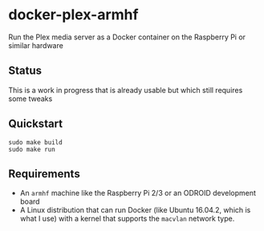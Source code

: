 # docker-plex-armhf

Run the Plex media server as a Docker container on the Raspberry Pi or similar hardware

## Status

This is a work in progress that is already usable but which still requires some tweaks

## Quickstart

    sudo make build
    sudo make run

## Requirements

* An `armhf` machine like the Raspberry Pi 2/3 or an ODROID development board
* A Linux distribution that can run Docker (like Ubuntu 16.04.2, which is what I use) with a kernel that supports the `macvlan` network type.

